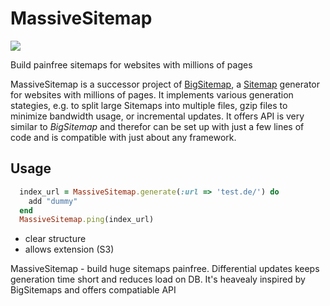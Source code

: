 # MassiveSitemap

[![](http://travis-ci.org/rngtng/massive_sitemap.png)](http://travis-ci.org/rngtng/massive_sitemap)

Build painfree sitemaps for websites with millions of pages

MassiveSitemap is a successor project of [BigSitemap](https://github.com/alexrabarts/big_sitemap), a [Sitemap](http://sitemaps.org) generator for websites with millions of pages.
It implements various generation stategies, e.g. to split large Sitemaps into multiple files, gzip files to minimize bandwidth usage, or incremental updates. It offers API is very similar to _BigSitemap_ and therefor can be set up with just a few lines of code and is compatible with just about any framework.

## Usage

```ruby
  index_url = MassiveSitemap.generate(:url => 'test.de/') do
    add "dummy"
  end
  MassiveSitemap.ping(index_url)
```

* clear structure
* allows extension (S3)

MassiveSitemap - build huge sitemaps painfree. Differential updates keeps generation time short and reduces load on DB. It's heavealy inspired by BigSitemaps and offers compatiable API
